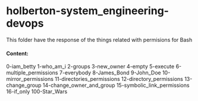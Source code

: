 # holberton-system_engineering-devops

This folder have the response of the things related with permisions for Bash

#### Content:
0-iam_betty 
1-who_am_i 
2-groups 
3-new_owner 
4-empty 
5-execute 
6-multiple_permissions 
7-everybody 
8-James_Bond 
9-John_Doe 
10-mirror_permissions
11-directories_permissions
12-directory_permissions 
13-change_group 
14-change_owner_and_group 15-symbolic_link_permissions 
16-if_only 
100-Star_Wars
